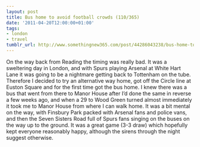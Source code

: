 ```yaml
---
layout: post
title: Bus home to avoid football crowds (110/365)
date: '2011-04-20T12:00:00+01:00'
tags:
- london
- travel
tumblr_url: http://www.somethingnew365.com/post/44286043238/bus-home-to-avoid-football-crowds-110365
---
```

On the way back from Reading the timing was really bad. It was a sweltering day in London, and with Spurs playing Arsenal at White Hart Lane it was going to be a nightmare getting back to Tottenham on the tube. Therefore I decided to try an alternative way home, got off the Circle line at Euston Square and for the first time got the bus home.
I knew there was a bus that went from there to Manor House after I’d done the same in reverse a few weeks ago, and when a 29 to Wood Green turned almost immediately it took me to Manor House from where I can walk home.
It was a bit mental on the way, with Finsbury Park packed with Arsenal fans and police vans, and then the Seven Sisters Road full of Spurs fans singing on the buses on the way up to the ground.
It was a great game (3-3 draw) which hopefully kept everyone reasonably happy, although the sirens through the night suggest otherwise.
